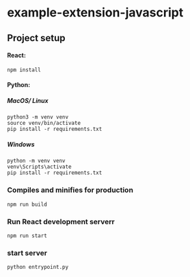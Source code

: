 # example-extension-javascript

## Project setup
#### React:
```
npm install
```
#### Python:

##### MacOS/ Linux
```
python3 -m venv venv
source venv/bin/activate
pip install -r requirements.txt
```
##### Windows
```
python -m venv venv
venv\Scripts\activate
pip install -r requirements.txt
```

### Compiles and minifies for production
```
npm run build
```

### Run React development serverr
```
npm run start
```
### start server
```
python entrypoint.py
```